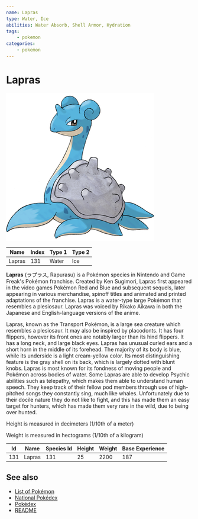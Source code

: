 ```yaml
---
name: Lapras
type: Water, Ice
abilities: Water Absorb, Shell Armor, Hydration
tags:
    - pokemon
categories:
    - pokemon
---
```


# Lapras


![Lapras](images/131.png)

| **Name** | **Index** | **Type 1** | **Type 2** |
|----|----|----|----|
| Lapras | 131 | Water | Ice  |

**Lapras** (&#x30e9;&#x30d7;&#x30e9;&#x30b9;, Rapurasu) is a Pok&#x00e9;mon species in Nintendo and Game Freak's Pok&#x00e9;mon franchise. Created by Ken Sugimori, Lapras first appeared in the video games Pok&#x00e9;mon Red and Blue and subsequent sequels, later appearing in various merchandise, spinoff titles and animated and printed adaptations of the franchise. Lapras is a water-type large Pok&#x00e9;mon that resembles a plesiosaur. Lapras was voiced by Rikako Aikawa in both the Japanese and English-language versions of the anime.

Lapras, known as the Transport Pok&#x00e9;mon, is a large sea creature which resembles a plesiosaur. It may also be inspired by placodonts. It has four flippers, however its front ones are notably larger than its hind flippers. It has a long neck, and large black eyes. Lapras has unusual curled ears and a short horn in the middle of its forehead. The majority of its body is blue, while its underside is a light cream-yellow color. Its most distinguishing feature is the gray shell on its back, which is largely dotted with blunt knobs. Lapras is most known for its fondness of moving people and Pok&#x00e9;mon across bodies of water. Some Lapras are able to develop Psychic abilities such as telepathy, which makes them able to understand human speech. They keep track of their fellow pod members through use of high-pitched songs they constantly sing, much like whales. Unfortunately due to their docile nature they do not like to fight, and this has made them an easy target for hunters, which has made them very rare in the wild, due to being over hunted.

Height is measured in decimeters (1/10th of a meter)

Weight is measured in hectograms (1/10th of a kilogram)

| **Id** | **Name** | **Species Id** | **Height** | **Weight** | **Base Experience** |
|--------|----------|----------------|------------|------------|---------------------|
| 131 | Lapras | 131 | 25 | 2200 | 187 |


## See also

- [List of Pokémon](../pokemon.md)
- [National Pokédex](../national_pokedex.md)
- [Pokédex](../pokedex.md)
- [README](../README.md)

